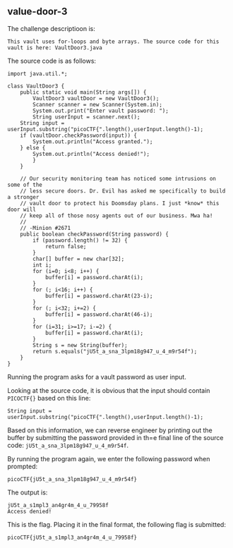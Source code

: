 ## value-door-3

The challenge descriptioon is:
```
This vault uses for-loops and byte arrays. The source code for this vault is here: VaultDoor3.java
```
The source code is as follows:
```
import java.util.*;

class VaultDoor3 {
    public static void main(String args[]) {
        VaultDoor3 vaultDoor = new VaultDoor3();
        Scanner scanner = new Scanner(System.in);
        System.out.print("Enter vault password: ");
        String userInput = scanner.next();
	String input = userInput.substring("picoCTF{".length(),userInput.length()-1);
	if (vaultDoor.checkPassword(input)) {
	    System.out.println("Access granted.");
	} else {
	    System.out.println("Access denied!");
        }
    }

    // Our security monitoring team has noticed some intrusions on some of the
    // less secure doors. Dr. Evil has asked me specifically to build a stronger
    // vault door to protect his Doomsday plans. I just *know* this door will
    // keep all of those nosy agents out of our business. Mwa ha!
    //
    // -Minion #2671
    public boolean checkPassword(String password) {
        if (password.length() != 32) {
            return false;
        }
        char[] buffer = new char[32];
        int i;
        for (i=0; i<8; i++) {
            buffer[i] = password.charAt(i);
        }
        for (; i<16; i++) {
            buffer[i] = password.charAt(23-i);
        }
        for (; i<32; i+=2) {
            buffer[i] = password.charAt(46-i);
        }
        for (i=31; i>=17; i-=2) {
            buffer[i] = password.charAt(i);
        }
        String s = new String(buffer);
        return s.equals("jU5t_a_sna_3lpm18g947_u_4_m9r54f");
    }
}
```
Running the program asks for a vault password as user input.

Looking at the source code, it is obvious that the input should contain ```PICOCTF{}``` based on this line:
```
String input = userInput.substring("picoCTF{".length(),userInput.length()-1);
```

Based on this information, we can reverse engineer by printing out the buffer by submitting the password provided in th=e final line of the source code: ```jU5t_a_sna_3lpm18g947_u_4_m9r54f```.

By running the program again, we enter the following password when prompted:
```
picoCTF{jU5t_a_sna_3lpm18g947_u_4_m9r54f} 
```
The output is:
```
jU5t_a_s1mpl3_an4gr4m_4_u_79958f
Access denied!
```

This is the flag.
Placing it in the final format, the following flag is submitted:
```
picoCTF{jU5t_a_s1mpl3_an4gr4m_4_u_79958f}
```
